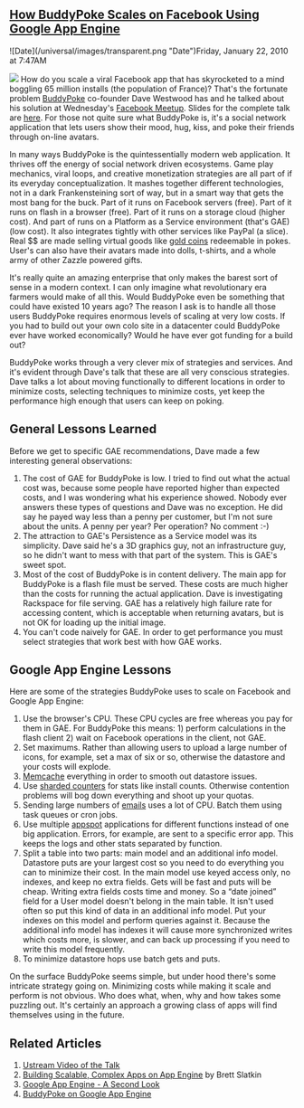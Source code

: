 ## [How BuddyPoke Scales on Facebook Using Google App Engine](/blog/2010/1/22/how-buddypoke-scales-on-facebook-using-google-app-engine.html)

<div class="journal-entry-tag journal-entry-tag-post-title"><span class="posted-on">![Date](/universal/images/transparent.png "Date")Friday, January 22, 2010 at 7:47AM</span></div>

<div class="body">

![](http://farm4.static.flickr.com/3128/2391360922_ea7903b510.jpg) How do you scale a viral Facebook app that has skyrocketed to a mind boggling 65 million installs (the population of France)? That's the fortunate problem [BuddyPoke](http://www.buddypoke.com/) co-founder Dave Westwood has and he talked about his solution at Wednesday's [Facebook Meetup](http://www.meetup.com/facebookmeetup/calendar/12179578/). Slides for the complete talk are [here](http://www.slideshare.net/cschalk/google-app-engine-and-social-apps). For those not quite sure what BuddyPoke is, it's a social network application that lets users show their mood, hug, kiss, and poke their friends through on-line avatars.

In many ways BuddyPoke is the quintessentially modern web application. It thrives off the energy of social network driven ecosystems. Game play mechanics, viral loops, and creative monetization strategies are all part of if its everyday conceptualization. It mashes together different technologies, not in a dark Frankensteining sort of way, but in a smart way that gets the most bang for the buck. Part of it runs on Facebook servers (free). Part of it runs on flash in a browser (free). Part of it runs on a storage cloud (higher cost). And part of runs on a Platform as a Service environment (that's GAE) (low cost). It also integrates tightly with other services like PayPal (a slice). Real $$ are made selling virtual goods like [gold coins](http://www.humanexperience.nl/wp-content/uploads/2009/06/buddypoke.png) redeemable in pokes. User's can also have their avatars made into dolls, t-shirts, and a whole army of other Zazzle powered gifts.

It's really quite an amazing enterprise that only makes the barest sort of sense in a modern context. I can only imagine what revolutionary era farmers would make of all this. Would BuddyPoke even be something that could have existed 10 years ago? The reason I ask is to handle all those users BuddyPoke requires enormous levels of scaling at very low costs. If you had to build out your own colo site in a datacenter could BuddyPoke ever have worked economically? Would he have ever got funding for a build out?

BuddyPoke works through a very clever mix of strategies and services. And it's evident through Dave's talk that these are all very conscious strategies. Dave talks a lot about moving functionally to different locations in order to minimize costs, selecting techniques to minimize costs, yet keep the performance high enough that users can keep on poking.

## General Lessons Learned

Before we get to specific GAE recommendations, Dave made a few interesting general observations:

1.  The cost of GAE for BuddyPoke is low. I tried to find out what the actual cost was, because some people have reported higher than expected costs, and I was wondering what his experience showed. Nobody ever answers these types of questions and Dave was no exception. He did say he payed way less than a penny per customer, but I'm not sure about the units. A penny per year? Per operation? No comment :-)
2.  The attraction to GAE's Persistence as a Service model was its simplicity. Dave said he's a 3D graphics guy, not an infrastructure guy, so he didn't want to mess with that part of the system. This is GAE's sweet spot.
3.  Most of the cost of BuddyPoke is in content delivery. The main app for BuddyPoke is a flash file must be served. These costs are much higher than the costs for running the actual application. Dave is investigating Rackspace for file serving. GAE has a relatively high failure rate for accessing content, which is acceptable when returning avatars, but is not OK for loading up the initial image.
4.  You can't code naively for GAE. In order to get performance you must select strategies that work best with how GAE works.

## Google App Engine Lessons

Here are some of the strategies BuddyPoke uses to scale on Facebook and Google App Engine:

1.  Use the browser's CPU. These CPU cycles are free whereas you pay for them in GAE. For BuddyPoke this means: 1) perform calculations in the flash client 2) wait on Facebook operations in the client, not GAE.
2.  Set maximums. Rather than allowing users to upload a large number of icons, for example, set a max of six or so, otherwise the datastore and your costs will explode.
3.  [Memcache](http://code.google.com/appengine/articles/scaling/memcache.html) everything in order to smooth out datastore issues.
4.  Use [sharded counters](http://code.google.com/appengine/articles/sharding_counters.html) for stats like install counts. Otherwise contention problems will bog down everything and shoot up your quotas.
5.  Sending large numbers of [emails](http://code.google.com/appengine/docs/java/mail/) uses a lot of CPU. Batch them using task queues or cron jobs.
6.  Use multiple [appspot](http://code.google.com/appengine/docs/whatisgoogleappengine.html) applications for different functions instead of one big application. Errors, for example, are sent to a specific error app. This keeps the logs and other stats separated by function.
7.  Split a table into two parts: main model and an additional info model. Datastore puts are your largest cost so you need to do everything you can to minimize their cost. In the main model use keyed access only, no indexes, and keep no extra fields. Gets will be fast and puts will be cheap. Writing extra fields costs time and money. So a “date joined” field for a User model doesn't belong in the main table. It isn't used often so put this kind of data in an additional info model. Put your indexes on this model and perform queries against it. Because the additional info model has indexes it will cause more synchronized writes which costs more, is slower, and can back up processing if you need to write this model frequently.
8.  To minimize datastore hops use batch gets and puts.

On the surface BuddyPoke seems simple, but under hood there's some intricate strategy going on. Minimizing costs while making it scale and perform is not obvious. Who does what, when, why and how takes some puzzling out. It's certainly an approach a growing class of apps will find themselves using in the future.

## Related Articles

1.  [Ustream Video of the Talk](http://www.ustream.tv/recorded/4118948)
2.  [Building Scalable, Complex Apps on App Engine](http://code.google.com/events/io/2009/sessions/BuildingScalableComplexApps.html) by Brett Slatkin
3.  [Google App Engine - A Second Look](http://highscalability.com/blog/2009/2/21/google-appengine-a-second-look.html)
4.  [BuddyPoke on Google App Engine](http://www.youtube.com/watch?v=0zz-oSrWfj0)

</div>